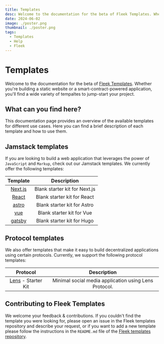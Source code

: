 ```yaml
---
title: Templates
desc: Welcome to the documentation for the beta of Fleek Templates. Whether you're building a static website or a smart-contract powered application, you'll find a wide variety of templates to jump-start your project.
date: 2024-06-02
image: ./poster.png
thumbnail: ./poster.png
tags:
  - Templates
  - Help
  - Fleek
---
```


# Templates

Welcome to the documentation for the beta of [Fleek Templates](https://github.com/fleek-tools). Whether you're building a static website or a smart-contract-powered application, you'll find a wide variety of tempaltes to jump-start your project.

## What can you find here?

This documentation page provides an overview of the available templates for different use cases.
Here you can find a brief description of each template and how to use them.

## Jamstack templates

If you are looking to build a web application that leverages the power of `JavaScript` and `Markup`, check out our Jamstack templates. We currently offer the following templates:

|                         Template                          |          Description          |
| :-------------------------------------------------------: | :---------------------------: |
| [Next.js](https://github.com/fleek-tools/nextjs-template) | Blank starter kit for Next.js |
|  [React](https://github.com/fleek-tools/react-template)   |  Blank starter kit for React  |
|  [astro](https://github.com/fleek-tools/astro-template)   |  Blank starter kit for Astro  |
|    [vue](https://github.com/fleek-tools/vue-template)     |   Blank starter kit for Vue   |
|  [gatsby](https://github.com/fleek-tools/hugo-template)   |  Blank starter kit for Hugo   |

## Protocol templates

We also offer templates that make it easy to build decentralized applications using certain protocols. Currently, we support the following protocol templates:

|                              Protocol                              |                      Description                      |
| :----------------------------------------------------------------: | :---------------------------------------------------: |
| [Lens](https://github.com/fleek-tools/lens-template) - Starter Kit | Minimal social media application using Lens Protocol. |

## Contributing to Fleek Templates

We welcome your feedback & contributions. If you couldn't find the template you were looking for, please open an issue in the Fleek templates repository and describe your request, or if you want to add a new template please follow the instructions in the `README.md` file of the [Fleek templates repository](https://github.com/fleek-tools).

